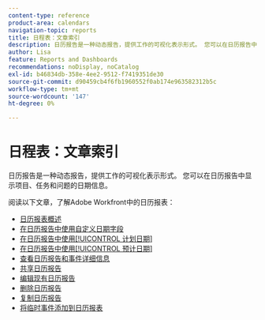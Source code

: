 ```yaml
---
content-type: reference
product-area: calendars
navigation-topic: reports
title: 日程表：文章索引
description: 日历报告是一种动态报告，提供工作的可视化表示形式。 您可以在日历报告中显示项目、任务和问题的日期信息。 阅读这些文章以了解有关Adobe Workfront中的日历报表的信息。
author: Lisa
feature: Reports and Dashboards
recommendations: noDisplay, noCatalog
exl-id: b46834db-358e-4ee2-9512-f7419351de30
source-git-commit: d90459cb4f6fb1960552f0ab174e963582312b5c
workflow-type: tm+mt
source-wordcount: '147'
ht-degree: 0%

---
```


# 日程表：文章索引

<!--Audited: 01/2024-->

日历报告是一种动态报告，提供工作的可视化表示形式。 您可以在日历报告中显示项目、任务和问题的日期信息。

阅读以下文章，了解Adobe Workfront中的日历报表：

* [日历报表概述](../../../reports-and-dashboards/reports/calendars/calendar-reports-overview.md)
* [在日历报告中使用自定义日期字段](../../../reports-and-dashboards/reports/calendars/use-custom-dates.md)
* [在日历报告中使用[!UICONTROL 计划日期]](../../../reports-and-dashboards/reports/calendars/use-planned-dates.md)
* [在日历报告中使用[!UICONTROL 预计日期]](../../../reports-and-dashboards/reports/calendars/use-projected-dates.md)
* [查看日历报告和事件详细信息](../../../reports-and-dashboards/reports/calendars/view-calendar-reports-and-event-details.md)
* [共享日历报告](../../../reports-and-dashboards/reports/calendars/share-a-calendar-report.md)
* [编辑现有日历报告](../../../reports-and-dashboards/reports/calendars/edit-an-existing-calendar-report.md)
* [删除日历报告](../../../reports-and-dashboards/reports/calendars/delete-a-calendar-report.md)
* [复制日历报告](../../../reports-and-dashboards/reports/calendars/copy-a-calendar-report.md)
* [将临时事件添加到日历报表](../../../reports-and-dashboards/reports/calendars/add-ad-hoc-events.md)
